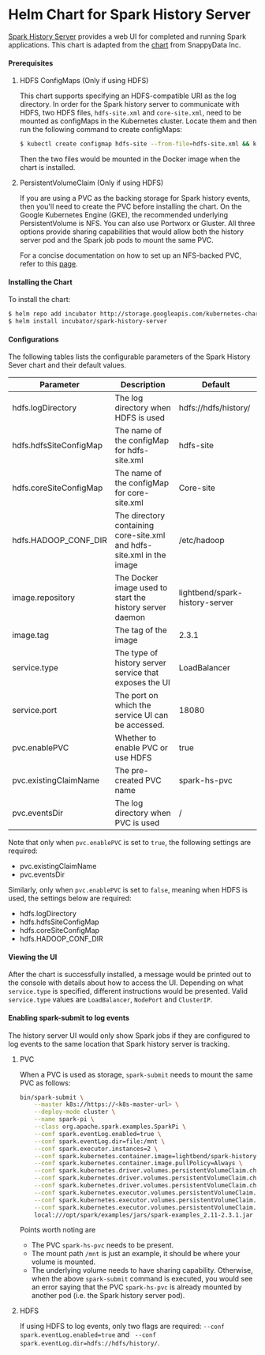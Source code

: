 # Helm Chart for Spark History Server

[Spark History Server](https://spark.apache.org/docs/latest/monitoring.html#viewing-after-the-fact) provides a web UI for completed and running Spark applications. This chart is adapted from the [chart](https://github.com/SnappyDataInc/spark-on-k8s/tree/master/charts/spark-hs) from SnappyData Inc.

#### Prerequisites

1. HDFS ConfigMaps (Only if using HDFS)

   This chart supports specifying an HDFS-compatible URI as the log directory. In order for the Spark history server to communicate with HDFS, two HDFS files,  `hdfs-site.xml` and `core-site.xml`, need to be mounted as configMaps in the Kubernetes cluster. Locate them and then run the following command to create configMaps:

   ```bash
   $ kubectl create configmap hdfs-site --from-file=hdfs-site.xml && kubectl create configmap core-site --from-file=core-site.xml
   ```

   Then the two files would be mounted in the Docker image when the chart is installed.

2. PersistentVolumeClaim (Only if using HDFS)

   If you are using a PVC as the backing storage for Spark history events, then you'll need to create the PVC before installing the chart. On the Google Kubernetes Engine (GKE), the recommended underlying PersistentVolume is NFS. You can also use Portworx or Gluster. All three options provide sharing capabilities that would allow both the history server pod and the Spark job pods to mount the same PVC. 

   For a concise documentation on how to set up an NFS-backed PVC, refer to this [page](https://github.com/kubernetes/examples/tree/master/staging/volumes/nfs). 

#### Installing the Chart

To install the chart:

```bash
$ helm repo add incubator http://storage.googleapis.com/kubernetes-charts-incubator
$ helm install incubator/spark-history-server
```

#### Configurations

The following tables lists the configurable parameters of the Spark History Sever chart and their default values.

| Parameter                            | Description                                                       |Default                           |
| ------------------------------------ |----------------------------------------------------------------- | ------------------------------------------------------------------------------------------------------------------------------ |
| hdfs.logDirectory                |The log directory when HDFS is used|hdfs://hdfs/history/|
| hdfs.hdfsSiteConfigMap |The name of the configMap for hdfs-site.xml|hdfs-site|
| hdfs.coreSiteConfigMap |The name of the configMap for core-site.xml|Core-site|
| hdfs.HADOOP_CONF_DIR |The directory containing core-site.xml and hdfs-site.xml in the image|/etc/hadoop|
| image.repository |The Docker image used to start the history server daemon|lightbend/spark-history-server|
| image.tag |The tag of the image|2.3.1|
| service.type |The type of history server service that exposes the UI|LoadBalancer|
| service.port |The port on which the service UI can be accessed.|18080|
| pvc.enablePVC |Whether to enable PVC or use HDFS|true|
| pvc.existingClaimName |The pre-created PVC name|spark-hs-pvc|
| pvc.eventsDir |The log directory when PVC is used|/|

Note that only when `pvc.enablePVC` is set to `true`, the following settings are required:

* pvc.existingClaimName
* pvc.eventsDir

Similarly, only when `pvc.enablePVC` is set to `false`, meaning when HDFS is used, the settings below are required:

* hdfs.logDirectory
* hdfs.hdfsSiteConfigMap
* hdfs.coreSiteConfigMap
* hdfs.HADOOP_CONF_DIR

#### Viewing the UI

After the chart is successfully installed, a message would be printed out to the console with details about how to access the UI. Depending on what `service.type` is specified, different instructions would be presented. Valid `service.type` values are `LoadBalancer`, `NodePort` and `ClusterIP`. 

#### Enabling spark-submit to log events

The history server UI would only show Spark jobs if they are configured to log events to the same location that Spark history server is tracking.

1. PVC

   When a PVC is used as storage, `spark-submit` needs to mount the same PVC as follows:

   ```bash
   bin/spark-submit \
       --master k8s://https://<k8s-master-url> \
       --deploy-mode cluster \
       --name spark-pi \
       --class org.apache.spark.examples.SparkPi \
       --conf spark.eventLog.enabled=true \
       --conf spark.eventLog.dir=file:/mnt \
       --conf spark.executor.instances=2 \
       --conf spark.kubernetes.container.image=lightbend/spark-history-server:2.3.1 \
       --conf spark.kubernetes.container.image.pullPolicy=Always \
       --conf spark.kubernetes.driver.volumes.persistentVolumeClaim.checkpointpvc.options.claimName=spark-hs-pvc \
       --conf spark.kubernetes.driver.volumes.persistentVolumeClaim.checkpointpvc.mount.path=/mnt \
       --conf spark.kubernetes.driver.volumes.persistentVolumeClaim.checkpointpvc.mount.readOnly=false \
       --conf spark.kubernetes.executor.volumes.persistentVolumeClaim.checkpointpvc.options.claimName=spark-hs-pvc \
       --conf spark.kubernetes.executor.volumes.persistentVolumeClaim.checkpointpvc.mount.path=/mnt \
       --conf spark.kubernetes.executor.volumes.persistentVolumeClaim.checkpointpvc.mount.readOnly=false \
       local:///opt/spark/examples/jars/spark-examples_2.11-2.3.1.jar
   ```

   Points worth noting are

   * The PVC `spark-hs-pvc` needs to be present.
   * The mount path `/mnt` is just an example, it should be where your volume is mounted. 
   * The underlying volume needs to have sharing capability. Otherwise, when the above `spark-submit` command is executed, you would see an error saying that the PVC `spark-hs-pvc` is already mounted by another pod (i.e. the Spark history server pod).

2. HDFS

   If using HDFS to log events, only two flags are required: `--conf spark.eventLog.enabled=true` and
      ` --conf spark.eventLog.dir=hdfs://hdfs/history/`.

